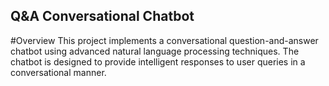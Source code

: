 ## Q&A Conversational Chatbot
#Overview
This project implements a conversational question-and-answer chatbot using advanced natural language processing techniques. The chatbot is designed to provide intelligent responses to user queries in a conversational manner.
